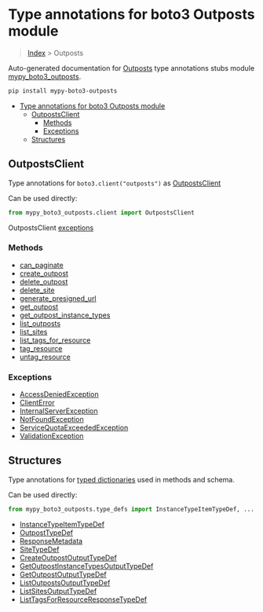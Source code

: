 # Type annotations for boto3 Outposts module

> [Index](../index.md) > Outposts

Auto-generated documentation for [Outposts](https://boto3.amazonaws.com/v1/documentation/api/latest/reference/services/outposts.html#Outposts)
type annotations stubs module [mypy_boto3_outposts](https://pypi.org/project/mypy-boto3-outposts/).

```bash
pip install mypy-boto3-outposts
```

- [Type annotations for boto3 Outposts module](#type-annotations-for-boto3-outposts-module)
  - [OutpostsClient](#outpostsclient)
    - [Methods](#methods)
    - [Exceptions](#exceptions)
  - [Structures](#structures)

## OutpostsClient

Type annotations for  `boto3.client("outposts")` as [OutpostsClient](./client.md)

Can be used directly:

```python
from mypy_boto3_outposts.client import OutpostsClient
```


OutpostsClient [exceptions](./client.md#exceptions)



### Methods
- [can_paginate](./client.md#can-paginate)
- [create_outpost](./client.md#create-outpost)
- [delete_outpost](./client.md#delete-outpost)
- [delete_site](./client.md#delete-site)
- [generate_presigned_url](./client.md#generate-presigned-url)
- [get_outpost](./client.md#get-outpost)
- [get_outpost_instance_types](./client.md#get-outpost-instance-types)
- [list_outposts](./client.md#list-outposts)
- [list_sites](./client.md#list-sites)
- [list_tags_for_resource](./client.md#list-tags-for-resource)
- [tag_resource](./client.md#tag-resource)
- [untag_resource](./client.md#untag-resource)




### Exceptions
- [AccessDeniedException](./client.md#accessdeniedexception)
- [ClientError](./client.md#clienterror)
- [InternalServerException](./client.md#internalserverexception)
- [NotFoundException](./client.md#notfoundexception)
- [ServiceQuotaExceededException](./client.md#servicequotaexceededexception)
- [ValidationException](./client.md#validationexception)












## Structures


Type annotations for [typed dictionaries](./type_defs.md) used in methods and schema.

Can be used directly:

```python
from mypy_boto3_outposts.type_defs import InstanceTypeItemTypeDef, ...
```

- [InstanceTypeItemTypeDef](./type_defs.md#instancetypeitemtypedef)
- [OutpostTypeDef](./type_defs.md#outposttypedef)
- [ResponseMetadata](./type_defs.md#responsemetadata)
- [SiteTypeDef](./type_defs.md#sitetypedef)
- [CreateOutpostOutputTypeDef](./type_defs.md#createoutpostoutputtypedef)
- [GetOutpostInstanceTypesOutputTypeDef](./type_defs.md#getoutpostinstancetypesoutputtypedef)
- [GetOutpostOutputTypeDef](./type_defs.md#getoutpostoutputtypedef)
- [ListOutpostsOutputTypeDef](./type_defs.md#listoutpostsoutputtypedef)
- [ListSitesOutputTypeDef](./type_defs.md#listsitesoutputtypedef)
- [ListTagsForResourceResponseTypeDef](./type_defs.md#listtagsforresourceresponsetypedef)

